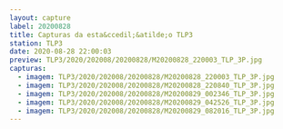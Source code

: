 ```yaml
---
layout: capture
label: 20200828
title: Capturas da esta&ccedil;&atilde;o TLP3
station: TLP3
date: 2020-08-28 22:00:03
preview: TLP3/2020/202008/20200828/M20200828_220003_TLP_3P.jpg
capturas:
  - imagem: TLP3/2020/202008/20200828/M20200828_220003_TLP_3P.jpg
  - imagem: TLP3/2020/202008/20200828/M20200828_220840_TLP_3P.jpg
  - imagem: TLP3/2020/202008/20200828/M20200829_002346_TLP_3P.jpg
  - imagem: TLP3/2020/202008/20200828/M20200829_042526_TLP_3P.jpg
  - imagem: TLP3/2020/202008/20200828/M20200829_082016_TLP_3P.jpg
---
```

